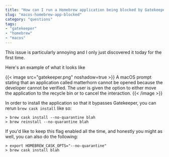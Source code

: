 ```yaml
---
title: "How can I run a Homebrew application being blocked by Gatekeeper?"
slug: "macos-homebrew-app-blocked"
category: "questions"
tags:
- "gatekeeper"
- "homebrew"
- "macos"
---
```


This issue is particularly annoying and I only just discovered it today for the first time.

Here's an example of what it looks like

{{< image src="gatekeeper.png" noshadow=true >}}
A macOS prompt stating that an application called matterhorn cannot be opened because the developer cannot be verified. The user is given the option to either move the application to the recycle bin or to cancel the interaction.
{{< /image >}}

In order to install the application so that it bypasses Gatekeeper, you can rerun `brew cask install` like so:

```shell
> brew cask install --no-quarantine blah
> brew reinstall --no-quarantine blah
```

If you'd like to keep this flag enabled all the time, and honestly you might as well, you can also do the following:

```shell
> export HOMEBREW_CASK_OPTS="--no-quarantine"
> brew cask install blah
```